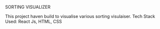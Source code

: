 SORTING VISUALIZER

This project haven build to visualise various sorting visulaiser. 
Tech Stack Used: React Js, HTML, CSS
